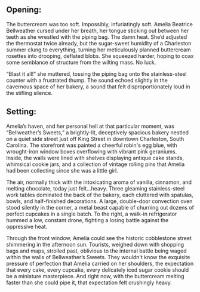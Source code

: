 ## Opening:

The buttercream was too soft. Impossibly, infuriatingly soft. Amelia Beatrice Bellweather cursed under her breath, her tongue sticking out between her teeth as she wrestled with the piping bag. The damn heat. She’d adjusted the thermostat twice already, but the sugar-sweet humidity of a Charleston summer clung to everything, turning her meticulously planned buttercream rosettes into drooping, deflated blobs. She squeezed harder, hoping to coax some semblance of structure from the wilting mass. No luck. 

“Blast it all!” she muttered, tossing the piping bag onto the stainless-steel counter with a frustrated thump. The sound echoed slightly in the cavernous space of her bakery, a sound that felt disproportionately loud in the stifling silence.

## Setting:

Amelia’s haven, and her personal hell at that particular moment, was “Bellweather’s Sweets,” a brightly-lit, deceptively spacious bakery nestled on a quiet side street just off King Street in downtown Charleston, South Carolina. The storefront was painted a cheerful robin's egg blue, with wrought-iron window boxes overflowing with vibrant pink geraniums. Inside, the walls were lined with shelves displaying antique cake stands, whimsical cookie jars, and a collection of vintage rolling pins that Amelia had been collecting since she was a little girl.

The air, normally thick with the intoxicating aroma of vanilla, cinnamon, and melting chocolate, today just felt…heavy. Three gleaming stainless-steel work tables dominated the back of the bakery, each cluttered with spatulas, bowls, and half-finished decorations. A large, double-door convection oven stood silently in the corner, a metal beast capable of churning out dozens of perfect cupcakes in a single batch. To the right, a walk-in refrigerator hummed a low, constant drone, fighting a losing battle against the oppressive heat.

Through the front window, Amelia could see the historic cobblestone street shimmering in the afternoon sun. Tourists, weighed down with shopping bags and maps, strolled past, oblivious to the internal battle being waged within the walls of Bellweather’s Sweets. They wouldn't know the exquisite pressure of perfection that Amelia carried on her shoulders, the expectation that every cake, every cupcake, every delicately iced sugar cookie should be a miniature masterpiece. And right now, with the buttercream melting faster than she could pipe it, that expectation felt crushingly heavy.
